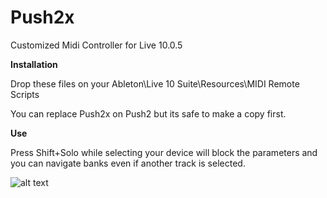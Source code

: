# Push2x
Customized Midi Controller for Live 10.0.5

**Installation**

Drop these files on your Ableton\Live 10 Suite\Resources\MIDI Remote Scripts

You can replace Push2x on Push2 but its safe to make a copy first.


**Use**

Press Shift+Solo while selecting your device will block the parameters and you can navigate banks even if another track is selected.



![alt text](https://i.imgur.com/JHFdB2w.jpg)
